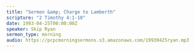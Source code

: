 ```yaml
---
title: "Sermon &amp; Charge to Lamberth"
scripture: "2 Timothy 4:1-10"
date: 1993-04-25T00:00:00Z
speaker: Skip Ryan
sermon_type: morning
audio: https://pcpcmorningsermons.s3.amazonaws.com/19930425ryan.mp3 
---
```



